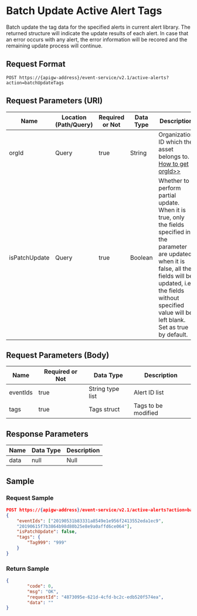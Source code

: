 # Batch Update Active Alert Tags

<!--Tested, 99500-->

Batch update the tag data for the specified alerts in current alert library. The returned structure will indicate the update results of each alert. In case that an error occurs with any alert, the error information will be recored and the remaining update process will continue.

## Request Format

```
POST https://{apigw-address}/event-service/v2.1/active-alerts?action=batchUpdateTags
```

## Request Parameters (URI)

| Name | Location (Path/Query) | Required or Not | Data Type | Description |
|---------------|------------------|----------|-----------|--------------|
| orgId         | Query            | true     | String    | Organization ID which the asset belongs to. [How to get orgId>>](/docs/api/en/latest/api_faqs#how-to-get-organization-id-orgid-orgid)                 |
|isPatchUpdate|Query|true|Boolean|Whether to perform partial update. <br>When it is true, only the fields specified in the parameter are updated; <br>when it is false, all the fields will be updated, i.e. the fields without specified value will be left blank. Set as true by default. |


## Request Parameters (Body)
| Name            | Required or Not | Data Type | Description |
|------|-----------------|-----------|-------------|
| eventIds          | true    | String type list    | Alert ID list |
| tags        | true     | Tags struct    | Tags to be modified |


## Response Parameters

| Name | Data Type     | Description          |
|-------|----------------|---------------------------|
|data|null|Null|





## Sample

### Request Sample

```json
POST https://{apigw-address}/event-service/v2.1/active-alerts?action=batchUpdateTags&orgId=1c499110e8800000
{
	"eventIds": ["20190531b83331a8549e1e956f2413552eda1ec9",
	"20190615f7b3864b98d80b25e8e9a0affd6ce064"],
	"isPatchUpdate": false,
	"tags": {
		"Tag999": "999"
	}
}
```

### Return Sample

```json
{
        "code": 0,
        "msg": "OK",
        "requestId": "4873095e-621d-4cfd-bc2c-edb520f574ea",
        "data": ""
}
```
